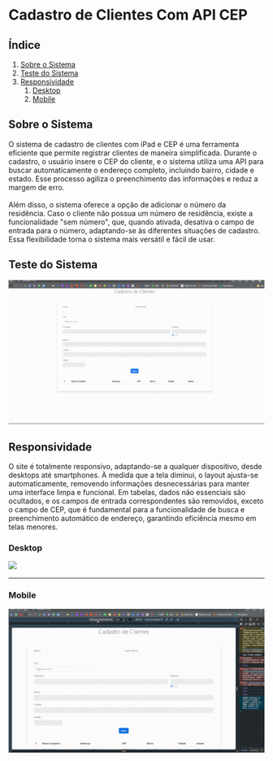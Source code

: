 # Cadastro de Clientes Com API CEP

## Índice
1. [Sobre o Sistema](#sobre-o-sistema)
2. [Teste do Sistema](#teste-do-sistema)
3. [Responsividade](#responsividade)
   1. [Desktop](#desktop)
   2. [Mobile](#mobile)

## Sobre o Sistema
<div>
  O sistema de cadastro de clientes com iPad e CEP é uma ferramenta eficiente que
  permite registrar clientes de maneira simplificada. Durante o cadastro, o usuário insere o CEP do cliente,
  e o sistema utiliza uma API para buscar automaticamente o endereço completo,
  incluindo bairro, cidade e estado. Esse processo agiliza o preenchimento das informações e reduz a margem de erro.
  <br><br>
  Além disso, o sistema oferece a opção de adicionar o número da residência.
  Caso o cliente não possua um número de residência, existe a funcionalidade "sem número",
  que, quando ativada, desativa o campo de entrada para o número, adaptando-se às diferentes
  situações de cadastro. Essa flexibilidade torna o sistema mais versátil e fácil de usar.
</div>

## Teste do Sistema
<div>
  <img src="assets\gifs\TesteApp.gif"/>
</div>

## Responsividade
<div>
  O site é totalmente responsivo, adaptando-se a qualquer dispositivo,
  desde desktops até smartphones. À medida que a tela diminui, o layout
  ajusta-se automaticamente, removendo informações desnecessárias para
  manter uma interface limpa e funcional. Em tabelas, dados não essenciais
  são ocultados, e os campos de entrada correspondentes são removidos,
  exceto o campo de CEP, que é fundamental para a funcionalidade de busca e
  preenchimento automático de endereço, garantindo eficiência mesmo em telas menores.
</div>

### Desktop
<div>
  <img src="assets\gifs\responsividadeDesktop.gif"/>
  <br>
  <hr>
</div>

### Mobile
<div>
  <img src="assets\gifs\Mobile.gif"/>
</div>
